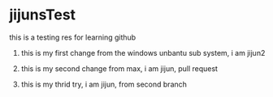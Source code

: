 # jijunsTest
this is a testing res for learning github

1. this is my first change from the windows unbantu sub system, i am jijun2

2. this is my second change from max, i am jijun, pull request

3. this is my thrid try, i am jijun, from second branch
